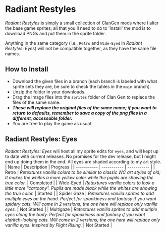 # Radiant Restyles
*Radiant Restyles* is simply a small collection of ClanGen mods where I alter the base game sprites; all that you'll need to do to 'install' the mod is to download PNGs and put them in the sprite folder.

Anything in the same category (i.e., `Retro` and `Wide-Eyed` in *Radiant Restyles: Eyes*) will not be compatible together, as they have the same file names.

## How to Install
- Download the given files in a branch (each branch is labeled with what sprite sets they are, be sure to check the tables in the `main` branch).
- Unzip the folder in your downloads.
- Drag the image files into the `sprites` folder of Clan Gen to replace the files of the same name.
- ***These will replace the original files of the same name; if you want to return to defaults, remember to save a copy of the png files in a different, accessable folder.***
- You are free to play the game as usual

## Radiant Restyles: Eyes
*Radiant Restyles: Eyes* will host all my sprite edits for `eyes`, and will kept up to date with current releases. No promises for the dev release, but I might end up doing them in the end. All eyes are shaded according to my art style.
| Name | Description | Progress |
| ----------- | ----------- | ----------- |
| Retro | *Retextures vanilla colors to be similar to classic WC art styles of old; It makes the whites a more yellow color while the pupils are showing the true color.* | Completed |
| Wide-Eyed | *Retextures vanilla colors to look a little more “cartoony”. Pupils are made black while the whites are showing the true color.* | Started |
| Spider Gaze | *Retextures vanilla sprites to add multiple eyes on the head. Perfect for spookiness and fantasy if you want spidery cats. Will come in 2 versions; the one here will replace only vanilla eyes.* | Not Started |
| Multigaze | *Retextures vanilla sprites to add multiple eyes along the body. Perfect for spookiness and fantasy if you want eldritch-looking cats. Will come in 2 versions; the one here will replace only vanilla eyes. Inspired by Flight Rising.* | Not Started |
